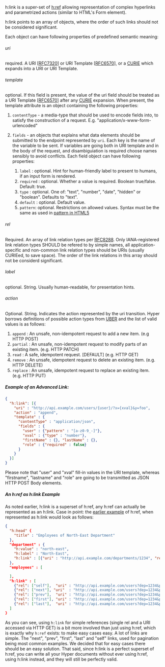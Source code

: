 h:link is a super-set of [h:ref](/spec#href) allowing representation of
complex hyperlinks and parametrized actions (similar to HTML's Form element).

h:link points to an array of objects, where the order of such links should
not be considered significant.

Each object can have following properties of predefined semantic meaning:

###### uri

required. A URI [[RFC7320](https://tools.ietf.org/html/rfc7320)] or
URI Template [[RFC6570](https://tools.ietf.org/html/rfc6570)], or a
[CURIE](https://www.w3.org/TR/2010/NOTE-curie-20101216/) which expands
into a URI or URI Template.

###### template

optional. If this field is present, the value of the uri field should be
treated as a URI Template [[RFC6570](https://tools.ietf.org/html/rfc6570)]
after any [CURIE](https://www.w3.org/TR/2010/NOTE-curie-20101216/)
expansion. When present, the template attribute is an object containing the
following properties:

1. `contentType` - a media-type that should be used to encode fields
      into, to satisfy the construction of a request.
      E.g. "application/x-www-form-urlencoded"
2. `fields` - an objects that explains what data
elements should be submitted to the endpoint represented by `uri`. Each
key is the name of the variable to be sent. If variables are going both
in URI template and in the body of the request, and disambiguiation is
required choose names sensibly to avoid conflicts. Each field object
can have following properties:

    1. `label` : optional. Hint for human-friendly label to present to humans,
        if an input form is rendered.
    1. `required` : optional. Whether a value is required. Boolean true/false.
        Default: true.
    1. `type` : optional. One of: "text", "number", "date", "hidden" or "boolean".
        Defaults to "text".
    1. `default` : optional. Default value.
    1. `pattern`: optional. Restrictions on allowed values. Syntax must be the
        same as used in [pattern in HTML5](https://www.w3.org/TR/2011/WD-html5-20110525/common-input-element-attributes.html#the-pattern-attribute)

###### rel

Required. An array of link relation types per
[RFC8288](https://tools.ietf.org/html/rfc8288). Only IANA-registered link
relation types SHOULD be refered to by simple names, all application-specific
and non-common link relation types should be URIs (usually CURIEed, to save
space).  The order of the link relations in this array should not be considerd
significant.

###### label

optional. String. Usually human-readable, for presentation hints.

###### action

Optional. String. Indicates the action represented by the uri transition. Hyper
borrows definitions of possible action types from
[UBER](http://www.uberhypermedia.org) and the list of valid values is as
follows:

1. `append` : An unsafe, non-idempotent request to add a new item. (e.g HTTP POST)
2. `partial` : An unsafe, non-idempotent request to modify parts of an existing item. (e.g. HTTP PATCH)
3. `read` : A safe, idempotent request. [DEFAULT] (e.g. HTTP GET)
4. `remove` : An unsafe, idempotent request to delete an existing item. (e.g. HTTP DELETE)
5. `replace` : An unsafe, idempotent request to replace an existing item. (e.g. HTTP PUT)

##### Example of an Advanced Link:

```json
{
  "h:link": [{
    "uri" : "http://api.example.com/users/{user}/?x={xval}&y=foo",
    "action" : "append",
    "template" : {
      "contentType" : "application/json",
      "fields" : {
        "user" : {"pattern" : "[a-z0-9_-]"},
        "xval" : {"type" : "number"},
        "firstName" : {}, "lastName" : {},
        "role" : {"required" : false}
      }
    }
  }]
}
```

Please note that "user" and "xval" fill-in values in the URI template, whereas
"firstname", "lastname" and "role" are going to be transmitted as JSON HTTP POST
Body elements.

##### An h:ref as h:link Example

As noted earlier, h:link is a superset of h:ref, any h:ref can actually be
represented as an h:link. Case in point: the [earlier example](/spec#example-document-with-hrefs) of h:ref, when
represented as h:link would look as follows:

```json
{
  "h:head" {
    "title" : "Employees of North-East Department"
  },
  "department" : {
    "h:value" : "north-east",
    "h:label" : "North-East",
    "h:link" : [{"uri" : "http://api.example.com/departments/1234", "rel": ["about"]}]
  },
  "employees" : [

  ],
  "h:link" : [
    {"rel": ["self"],  "uri" : "http://api.example.com/users?dep=1234&page=4"},
    {"rel": ["next"], "uri"  : "http://api.example.com/users?dep=1234&page=5"},
    {"rel": ["prev"],  "uri" : "http://api.example.com/users?dep=1234&page=3"},
    {"rel": ["first"], "uri" : "http://api.example.com/users?dep=1234&page=1"},
    {"rel": ["last"],  "uri" : "http://api.example.com/users?dep=1234&page=10"}
  ]
}
```

As you can see, using `h:link` for simple references (single rel and a URI
accessed via HTTP GET) is a bit more involved than just using h:ref, which is
exactly why `h:ref` exists: to make easy cases easy. A lot of links are simple.
The "next", "prev", "first", "last" and "self" links, used for pagination being
most common examples. We decided that for easy cases there should be an easy
solution. That said, since h:link is a perfect superset of h:ref, you can write
all your Hyper documents without ever using h:ref, using h:link instead, and
they will still be perfectly valid.
